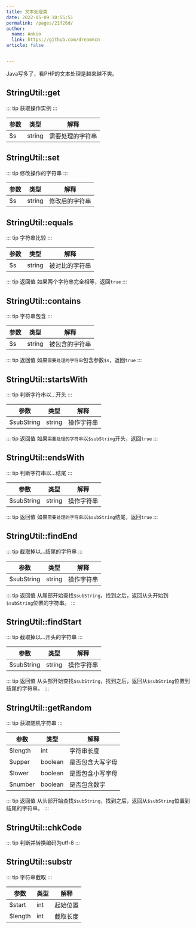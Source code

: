 ```yaml
---
title: 文本处理类
date: 2022-05-09 10:55:51
permalink: /pages/21f26d/
author: 
  name: Ankio
  link: https://github.com/dreamncn
article: false


---
```

Java写多了，看PHP的文本处理是越来越不爽。
## StringUtil::get
::: tip 获取操作实例
:::

| 参数 | 类型   | 解释     |
| ---- | ------ | -------- |
| $s  | string | 需要处理的字符串 |

## StringUtil::set
::: tip 修改操作的字符串
:::

| 参数 | 类型   | 解释     |
| ---- | ------ | -------- |
| $s  | string | 修改后的字符串 |

## StringUtil::equals
::: tip 字符串比较
:::

| 参数 | 类型   | 解释     |
| ---- | ------ | -------- |
| $s  | string | 被对比的字符串 |

::: tip 返回值
如果两个字符串完全相等，返回`true`
:::

## StringUtil::contains
::: tip 字符串包含
:::

| 参数 | 类型   | 解释     |
| ---- | ------ | -------- |
| $s  | string | 被包含的字符串 |

::: tip 返回值
如果`需要处理的字符串`包含参数`$s`，返回`true`
:::

## StringUtil::startsWith
::: tip 判断字符串以...开头
:::

| 参数 | 类型   | 解释     |
| ---- | ------ | -------- |
| $subString  | string | 操作字符串 |

::: tip 返回值
如果`需要处理的字符串`以`$subString`开头，返回`true`
:::

## StringUtil::endsWith
::: tip 判断字符串以...结尾
:::

| 参数 | 类型   | 解释     |
| ---- | ------ | -------- |
| $subString  | string | 操作字符串 |

::: tip 返回值
如果`需要处理的字符串`以`$subString`结尾，返回`true`
:::

## StringUtil::findEnd
::: tip 截取掉以...结尾的字符串
:::

| 参数 | 类型   | 解释     |
| ---- | ------ | -------- |
| $subString  | string | 操作字符串 |

::: tip 返回值
从尾部开始查找`$subString`，找到之后，返回从头开始到`$subString`位置的字符串。
:::

## StringUtil::findStart
::: tip 截取掉以...开头的字符串
:::

| 参数 | 类型   | 解释     |
| ---- | ------ | -------- |
| $subString  | string | 操作字符串 |

::: tip 返回值
从头部开始查找`$subString`，找到之后，返回从`$subString`位置到结尾的字符串。
:::

## StringUtil::getRandom
::: tip 获取随机字符串
:::

| 参数 | 类型   | 解释     |
| ---- | ------ | -------- |
| $length  | int | 字符串长度 |
| $upper  | boolean | 是否包含大写字母 |
| $lower  | boolean | 是否包含小写字母 |
| $number  | boolean | 是否包含数字 |

::: tip 返回值
从头部开始查找`$subString`，找到之后，返回从`$subString`位置到结尾的字符串。
:::

## StringUtil::chkCode
::: tip 判断并转换编码为utf-8
:::

## StringUtil::substr
::: tip 字符串截取
:::

| 参数 | 类型   | 解释     |
| ---- | ------ | -------- |
| $start  | int | 起始位置 |
| $length  | int | 截取长度 |

